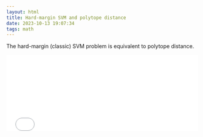 ```yaml
---
layout: html
title: Hard-margin SVM and polytope distance
date: 2023-10-13 19:07:34
tags: math
---
```


The hard-margin (classic) SVM problem is equivalent to polytope distance.

<!-- more -->

<iframe src="/blog/mypage/hard_margin_svm_pd.html" scrolling="no" onload='javascript:(function(o){o.style.height=o.contentWindow.document.body.scrollHeight+100+"px";}(this));' style="height:200px;width:100%;border:none;overflow:hidden;"></iframe>
